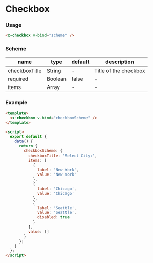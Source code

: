 # Checkbox

### Usage

```html
<x-checkbox v-bind="scheme" />
```

### Scheme

| name          | type    | default | description           |
| ------------- | ------- | ------- | --------------------- |
| checkboxTitle | String  | -       | Title of the checkbox |
| required      | Boolean | false   | -                     |
| items         | Array   | -       | -                     |

### Example

```html
<template>
  <x-checkbox v-bind="checkboxScheme" />
</template>

<script>
  export default {
    data() {
      return {
        checkboxScheme: {
          checkboxTitle: 'Select City:',
          items: [
            {
              label: 'New York',
              value: 'New York'
            },
            {
              label: 'Chicago',
              value: 'Chicago'
            },
            {
              label: 'Seattle',
              value: 'Seattle',
              disabled: true
            }
          ],
          value: []
        }
      };
    }
  };
</script>
```
